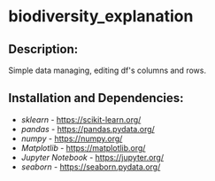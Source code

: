 # biodiversity_explanation

## Description:

Simple data managing, editing df's columns and rows.

## Installation and Dependencies:

- _sklearn_ - https://scikit-learn.org/
- _pandas_ - https://pandas.pydata.org/
- _numpy_ - https://numpy.org/
- _Matplotlib_ - https://matplotlib.org/
- _Jupyter Notebook_ - https://jupyter.org/
- _seaborn_ - https://seaborn.pydata.org/
